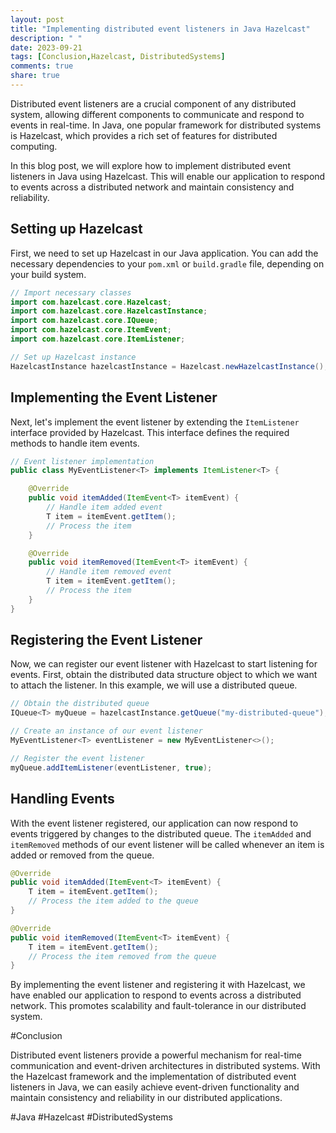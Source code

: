 ```yaml
---
layout: post
title: "Implementing distributed event listeners in Java Hazelcast"
description: " "
date: 2023-09-21
tags: [Conclusion,Hazelcast, DistributedSystems]
comments: true
share: true
---
```


Distributed event listeners are a crucial component of any distributed system, allowing different components to communicate and respond to events in real-time. In Java, one popular framework for distributed systems is Hazelcast, which provides a rich set of features for distributed computing.

In this blog post, we will explore how to implement distributed event listeners in Java using Hazelcast. This will enable our application to respond to events across a distributed network and maintain consistency and reliability.

## Setting up Hazelcast

First, we need to set up Hazelcast in our Java application. You can add the necessary dependencies to your `pom.xml` or `build.gradle` file, depending on your build system.

```java
// Import necessary classes
import com.hazelcast.core.Hazelcast;
import com.hazelcast.core.HazelcastInstance;
import com.hazelcast.core.IQueue;
import com.hazelcast.core.ItemEvent;
import com.hazelcast.core.ItemListener;

// Set up Hazelcast instance
HazelcastInstance hazelcastInstance = Hazelcast.newHazelcastInstance();
```

## Implementing the Event Listener

Next, let's implement the event listener by extending the `ItemListener` interface provided by Hazelcast. This interface defines the required methods to handle item events.

```java
// Event listener implementation
public class MyEventListener<T> implements ItemListener<T> {

    @Override
    public void itemAdded(ItemEvent<T> itemEvent) {
        // Handle item added event
        T item = itemEvent.getItem();
        // Process the item
    }

    @Override
    public void itemRemoved(ItemEvent<T> itemEvent) {
        // Handle item removed event
        T item = itemEvent.getItem();
        // Process the item
    }
}
```

## Registering the Event Listener

Now, we can register our event listener with Hazelcast to start listening for events. First, obtain the distributed data structure object to which we want to attach the listener. In this example, we will use a distributed queue.

```java
// Obtain the distributed queue
IQueue<T> myQueue = hazelcastInstance.getQueue("my-distributed-queue");

// Create an instance of our event listener
MyEventListener<T> eventListener = new MyEventListener<>();

// Register the event listener
myQueue.addItemListener(eventListener, true);
```

## Handling Events

With the event listener registered, our application can now respond to events triggered by changes to the distributed queue. The `itemAdded` and `itemRemoved` methods of our event listener will be called whenever an item is added or removed from the queue.

```java
@Override
public void itemAdded(ItemEvent<T> itemEvent) {
    T item = itemEvent.getItem();
    // Process the item added to the queue
}

@Override
public void itemRemoved(ItemEvent<T> itemEvent) {
    T item = itemEvent.getItem();
    // Process the item removed from the queue
}
```

By implementing the event listener and registering it with Hazelcast, we have enabled our application to respond to events across a distributed network. This promotes scalability and fault-tolerance in our distributed system.

#Conclusion

Distributed event listeners provide a powerful mechanism for real-time communication and event-driven architectures in distributed systems. With the Hazelcast framework and the implementation of distributed event listeners in Java, we can easily achieve event-driven functionality and maintain consistency and reliability in our distributed applications.

#Java #Hazelcast #DistributedSystems